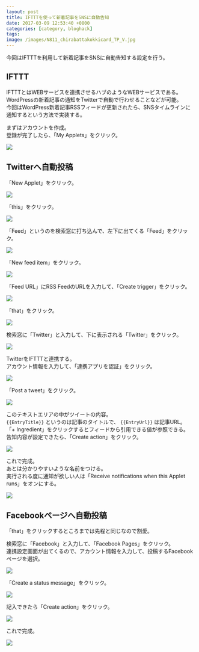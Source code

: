 ```yaml
---
layout: post
title: IFTTTを使って新着記事をSNSに自動告知
date: 2017-03-09 12:53:40 +0800
categories: [category, bloghack]
tags: 
image: /images/N811_chirabattakokkicard_TP_V.jpg
---
```

今回はIFTTTを利用して新着記事をSNSに自動告知する設定を行う。

## IFTTT

IFTTTとはWEBサービスを連携させるハブのようなWEBサービスである。  
WordPressの新着記事の通知をTwitterで自動で行わせることなどが可能。  
今回はWordPress新着記事RSSフィードが更新されたら、SNSタイムラインに通知するという方法で実装する。

まずはアカウントを作成。  
登録が完了したら、「My Applets」をクリック。

![](../images/59F7FBFF-9277-438C-86DE-530ADC953E1E.png)



## Twitterへ自動投稿

「New Applet」をクリック。

![](../images/42CE1C9C-4782-43C1-9F42-2D66FBF57A75.png)

「this」をクリック。

![](../images/DC757C09-7756-4DB6-BF4B-1ED4B044E431.png)

「Feed」というのを検索窓に打ち込んで、左下に出てくる「Feed」をクリック。

![](../images/EE0D0562-A3B2-44D1-9CAA-A3D481120327.png)

「New feed item」をクリック。

![](../images/DAE3BB04-DBB6-4561-83F6-393DFB4337F6.png)

「Feed URL」にRSS FeedのURLを入力して、「Create trigger」をクリック。

![](../images/1DD402B7-8C57-42DC-B165-DEC7915E518D.png)

「that」をクリック。

![](../images/FA5615BD-3C3E-4CC7-AC52-BFB073FC4550.png)

検索窓に「Twitter」と入力して、下に表示される「Twitter」をクリック。

![](../images/47366D91-45FE-4F63-938A-38F37A0DC0D7.png)

TwitterをIFTTTと連携する。  
アカウント情報を入力して、「連携アプリを認証」をクリック。

![](../images/96722568-5924-40AA-B19C-38101646E2F3.png)

「Post a tweet」をクリック。

![](../images/C94E458F-1A0C-41F1-9785-9AE99B4EDD90.png)

<!-- {% raw  %} -->

このテキストエリアの中がツイートの内容。  
`{{EntryTitle}}` というのは記事のタイトルで、 `{{EntryUrl}}` は記事URL。  
「+ Ingredient」をクリックするとフィードから引用できる値が参照できる。  
告知内容が設定できたら、「Create action」をクリック。

<!-- {% endraw  %} -->

![](../images/92D95EBA-E2F0-46B3-8B86-5B91B4C909C3.png)

これで完成。  
あとは分かりやすいような名前をつける。  
実行される度に通知が欲しい人は「Receive notifications when this Applet runs」をオンにする。

![](../images/5949FC68-819F-4110-B9E3-7B76450A9316.png)

## Facebookページへ自動投稿

「that」をクリックするところまでは先程と同じなので割愛。

検索窓に「Facebook」と入力して、「Facebook Pages」をクリック。  
連携設定画面が出てくるので、アカウント情報を入力して、投稿するFacebookページを選択。

![](../images/8EDE7223-9FEE-4591-B6AB-02005E45CF0D.png)

「Create a status message」をクリック。

![](../images/4CB69EF1-5656-4C90-81A5-C11FF132FDBC.png)

記入できたら「Create action」をクリック。

![](../images/8C1DA7D4-976E-48E3-8F34-A871B8D1875B.png)

これで完成。

![](../images/1C056100-EA66-4926-97D8-A4430242D3C1.png)



